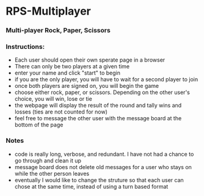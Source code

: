 # RPS-Multiplayer

### Multi-player Rock, Paper, Scissors

### Instructions:
* Each user should open their own sperate page in a browser
* There can only be two players at a given time
* enter your name and click "start" to begin
* if you are the only player, you will have to wait for a second player to join
* once both players are signed on, you will begin the game
* choose either rock, paper, or scissors. Depending on the other user's choice, you will win, lose or tie
* the webpage will display the result of the round and tally wins and losses (ties are not counted for now)
* feel free to message the other user with the message board at the bottom of the page

### Notes
* code is really long, verbose, and redundant. I have not had a chance to go through and clean it up
* message board does not delete old messages for a user who stays on while the other person leaves
* eventually I would like to change the struture so that each user can chose at the same time, instead of using a turn based format
